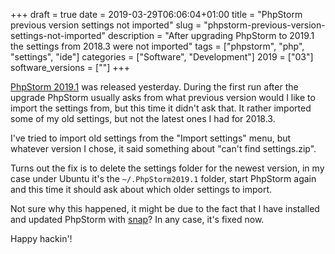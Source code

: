 +++
draft = true
date = 2019-03-29T06:06:04+01:00
title = "PhpStorm previous version settings not imported"
slug = "phpstorm-previous-version-settings-not-imported"
description = "After upgrading PhpStorm to 2019.1 the settings from 2018.3 were not imported"
tags = ["phpstorm", "php", "settings", "ide"]
categories = ["Software", "Development"]
2019 = ["03"]
software_versions = [""]
+++

[PhpStorm 2019.1](https://www.jetbrains.com/phpstorm/whatsnew/) was released yesterday. During the first run after the upgrade PhpStorm usually asks from what previous version would I like to import the settings from, but this time it didn't ask that. It rather imported some of my old settings, but not the latest ones I had for 2018.3.

I've tried to import old settings from the "Import settings" menu, but whatever version I chose, it said something about "can't find settings.zip".

Turns out the fix is to delete the settings folder for the newest version, in my case under Ubuntu it's the `~/.PhpStorm2019.1` folder, start PhpStorm again and this time it should ask about which older settings to import.

Not sure why this happened, it might be due to the fact that I have installed and updated PhpStorm with [snap](https://snapcraft.io/)? In any case, it's fixed now.

Happy hackin'!
